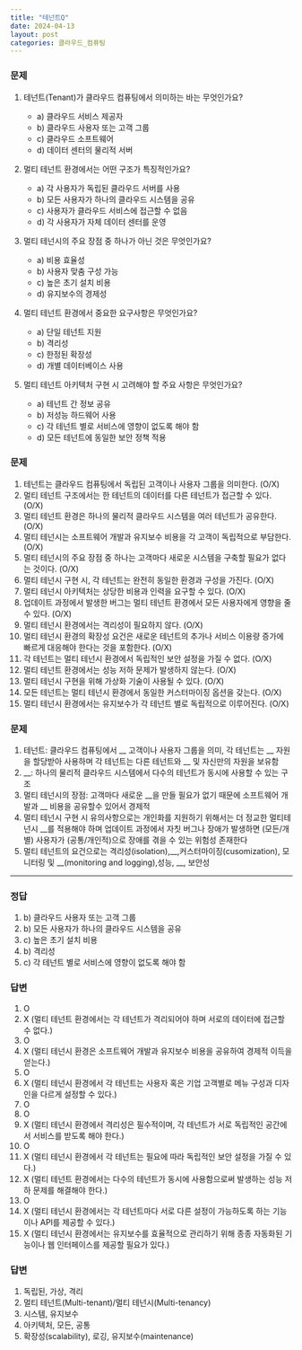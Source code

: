 ```yaml
---
title: "테넌트Q"
date: 2024-04-13
layout: post
categories: 클라우드_컴퓨팅
---
```

### 문제

1.  테넌트(Tenant)가 클라우드 컴퓨팅에서 의미하는 바는 무엇인가요?
    
    *   a) 클라우드 서비스 제공자
    *   b) 클라우드 사용자 또는 고객 그룹
    *   c) 클라우드 소프트웨어
    *   d) 데이터 센터의 물리적 서버
2.  멀티 테넌트 환경에서는 어떤 구조가 특징적인가요?
    
    *   a) 각 사용자가 독립된 클라우드 서버를 사용
    *   b) 모든 사용자가 하나의 클라우드 시스템을 공유
    *   c) 사용자가 클라우드 서비스에 접근할 수 없음
    *   d) 각 사용자가 자체 데이터 센터를 운영
3.  멀티 테넌시의 주요 장점 중 하나가 아닌 것은 무엇인가요?
    
    *   a) 비용 효율성
    *   b) 사용자 맞춤 구성 가능
    *   c) 높은 초기 설치 비용
    *   d) 유지보수의 경제성
4.  멀티 테넌트 환경에서 중요한 요구사항은 무엇인가요?
    
    *   a) 단일 테넌트 지원
    *   b) 격리성
    *   c) 한정된 확장성
    *   d) 개별 데이터베이스 사용
5.  멀티 테넌트 아키텍처 구현 시 고려해야 할 주요 사항은 무엇인가요?
    
    *   a) 테넌트 간 정보 공유
    *   b) 저성능 하드웨어 사용
    *   c) 각 테넌트 별로 서비스에 영향이 없도록 해야 함
    *   d) 모든 테넌트에 동일한 보안 정책 적용


### 문제

1.  테넌트는 클라우드 컴퓨팅에서 독립된 고객이나 사용자 그룹을 의미한다. (O/X)
2.  멀티 테넌트 구조에서는 한 테넌트의 데이터를 다른 테넌트가 접근할 수 있다. (O/X)
3.  멀티 테넌트 환경은 하나의 물리적 클라우드 시스템을 여러 테넌트가 공유한다. (O/X)
4.  멀티 테넌시는 소프트웨어 개발과 유지보수 비용을 각 고객이 독립적으로 부담한다. (O/X)
5.  멀티 테넌시의 주요 장점 중 하나는 고객마다 새로운 시스템을 구축할 필요가 없다는 것이다. (O/X)
6.  멀티 테넌시 구현 시, 각 테넌트는 완전히 동일한 환경과 구성을 가진다. (O/X)
7.  멀티 테넌시 아키텍처는 상당한 비용과 인력을 요구할 수 있다. (O/X)
8.  업데이트 과정에서 발생한 버그는 멀티 테넌트 환경에서 모든 사용자에게 영향을 줄 수 있다. (O/X)
9.  멀티 테넌시 환경에서는 격리성이 필요하지 않다. (O/X)
10.  멀티 테넌시 환경의 확장성 요건은 새로운 테넌트의 추가나 서비스 이용량 증가에 빠르게 대응해야 한다는 것을 포함한다. (O/X)
11.  각 테넌트는 멀티 테넌시 환경에서 독립적인 보안 설정을 가질 수 없다. (O/X)
12.  멀티 테넌트 환경에서는 성능 저하 문제가 발생하지 않는다. (O/X)
13.  멀티 테넌시 구현을 위해 가상화 기술이 사용될 수 있다. (O/X)
14.  모든 테넌트는 멀티 테넌시 환경에서 동일한 커스터마이징 옵션을 갖는다. (O/X)
15.  멀티 테넌시 환경에서는 유지보수가 각 테넌트 별로 독립적으로 이루어진다. (O/X)


### 문제
1. 테넌트: 클라우드 컴퓨팅에서 __ 고객이나 사용자 그룹을 의미, 각 테넌트는 __ 자원을 할당받아 사용하며 각 테넌트는 다른 테넌트와 __ 및 자신만의 자원을 보유함
2. __: 하나의 물리적 클라우드 시스템에서 다수의 테넌트가 동시에 사용할 수 있는 구조
3. 멀티 테넌시의 장점: 고객마다 새로운 __을 만들 필요가 없기 때문에 소프트웨어 개발과 __ 비용을 공유할수 있어서 경제적
4. 멀티 테넌시 구현 시 유의사항으로는 개인화를 지원하기 위해서는 더 정교한 멀티테넌시 __를 적용해야 하며 업데이트 과정에서 자칫 버그나 장애가 발생하면 (모든/개별) 사용자가 (공통/개인적)으로 장애를 겪을 수 있는 위험성 존재한다
5. 멀티 테넌트의 요건으로는 격리성(isolation),__,커스터마이징(cusomization), 모니터링 및 __(monitoring and logging),성능, __, 보안성
<hr>


### 정답

1.  b) 클라우드 사용자 또는 고객 그룹
2.  b) 모든 사용자가 하나의 클라우드 시스템을 공유
3.  c) 높은 초기 설치 비용
4.  b) 격리성
5.  c) 각 테넌트 별로 서비스에 영향이 없도록 해야 함

### 답변

1.  O
2.  X (멀티 테넌트 환경에서는 각 테넌트가 격리되어야 하며 서로의 데이터에 접근할 수 없다.)
3.  O
4.  X (멀티 테넌시 환경은 소프트웨어 개발과 유지보수 비용을 공유하여 경제적 이득을 얻는다.)
5.  O
6.  X (멀티 테넌시 환경에서 각 테넌트는 사용자 혹은 기업 고객별로 메뉴 구성과 디자인을 다르게 설정할 수 있다.)
7.  O
8.  O
9.  X (멀티 테넌시 환경에서 격리성은 필수적이며, 각 테넌트가 서로 독립적인 공간에서 서비스를 받도록 해야 한다.)
10.  O
11.  X (멀티 테넌시 환경에서 각 테넌트는 필요에 따라 독립적인 보안 설정을 가질 수 있다.)
12.  X (멀티 테넌트 환경에서는 다수의 테넌트가 동시에 사용함으로써 발생하는 성능 저하 문제를 해결해야 한다.)
13.  O
14.  X (멀티 테넌시 환경에서는 각 테넌트마다 서로 다른 설정이 가능하도록 하는 기능이나 API를 제공할 수 있다.)
15.  X (멀티 테넌시 환경에서는 유지보수를 효율적으로 관리하기 위해 종종 자동화된 기능이나 웹 인터페이스를 제공할 필요가 있다.)

### 답변

1. 독립된, 가상, 격리
2. 멀티 테넌트(Multi-tenant)/멀티 테넌시(Multi-tenancy)
3. 시스템, 유지보수
4. 아키텍처, 모든, 공통
5. 확장성(scalability), 로깅, 유지보수(maintenance)
